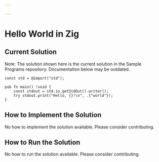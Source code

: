 ```yaml
---

---
```


# Hello World in Zig

## Current Solution

Note: The solution shown here is the current solution in the Sample Programs repository. Documentation below may be outdated.

```Zig
const std = @import("std");

pub fn main() !void {
    const stdout = std.io.getStdOut().writer();
    try stdout.print("Hello, {}!\n", .{"world"});
}

```

## How to Implement the Solution

No how to implement the solution available. Please consider contributing.

## How to Run the Solution

No how to run the solution available. Please consider contributing.
